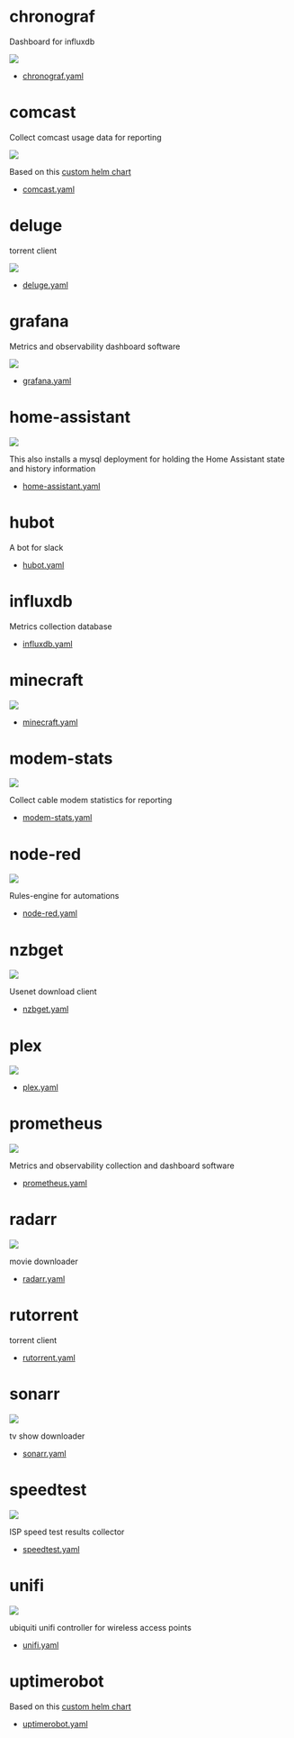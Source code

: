 # chronograf

Dashboard for influxdb

![](https://i.imgur.com/PPbhf5O.png)

* [chronograf.yaml](chronograf.yaml)

# comcast

Collect comcast usage data for reporting

![](https://i.imgur.com/mSBIWuu.png)

Based on this [custom helm chart](https://github.com/billimek/billimek-charts/tree/master/comcast)

* [comcast.yaml](comcast.yaml)

# deluge

torrent client

![](https://i.imgur.com/HE3Ab40.png)

* [deluge.yaml](deluge.yaml)

# grafana

Metrics and observability dashboard software

![](https://i.imgur.com/hTo49Uo.png)

* [grafana.yaml](grafana.yaml)

# home-assistant


![](https://i.imgur.com/OMwEZYO.png)

This also installs a mysql deployment for holding the Home Assistant state and history information

* [home-assistant.yaml](home-assistant.yaml)

# hubot

A bot for slack

* [hubot.yaml](hubot.yaml)

# influxdb

Metrics collection database

* [influxdb.yaml](influxdb.yaml)

# minecraft

![](https://i.imgur.com/zBha0RP.png)

* [minecraft.yaml](minecraft.yaml)

# modem-stats

![](https://i.imgur.com/muHDysr.png)

Collect cable modem statistics for reporting

* [modem-stats.yaml](modem-stats.yaml)

# node-red

![](https://i.imgur.com/XxN4KJK.png)

Rules-engine for automations

* [node-red.yaml](node-red.yaml)

# nzbget

![](https://i.imgur.com/2KQbi2w.png)

Usenet download client

* [nzbget.yaml](nzbget.yaml)

# plex

![](https://i.imgur.com/nDyS9OA.jpg)

* [plex.yaml](plex.yaml)

# prometheus

![](https://i.imgur.com/xFOepF3.png)

Metrics and observability collection and dashboard software

* [prometheus.yaml](prometheus.yaml)

# radarr

![](https://i.imgur.com/eAgWySC.png)

movie downloader

* [radarr.yaml](radarr.yaml)

# rutorrent

torrent client

* [rutorrent.yaml](rutorrent.yaml)

# sonarr

![](https://i.imgur.com/0CS5ADs.png)

tv show downloader

* [sonarr.yaml](sonarr.yaml)

# speedtest

![](https://i.imgur.com/avohPk6.png)

ISP speed test results collector

* [speedtest.yaml](speedtest.yaml)

# unifi

![](https://i.imgur.com/uakfLZo.png)

ubiquiti unifi controller for wireless access points

* [unifi.yaml](unifi.yaml)

# uptimerobot

Based on this [custom helm chart](https://github.com/billimek/billimek-charts/tree/master/uptimerobot)

* [uptimerobot.yaml](uptimerobot.yaml)

